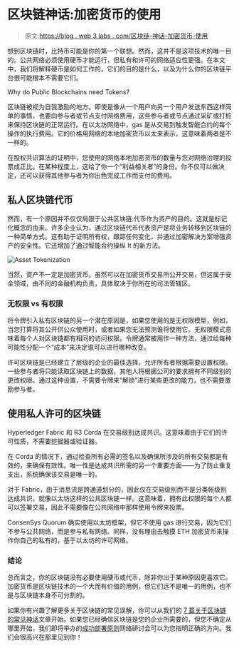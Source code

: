 # 区块链神话:加密货币的使用

> 原文:[https://blog . web 3 labs . com/区块链-神话-加密货币-使用](https://blog.web3labs.com/blockchain-myths-cryptocurrency-use)

想到区块链时，比特币可能是你的第一个联想。然而，这并不是这项技术的唯一目的。公共网络必须使用硬币才能运行，但私有和许可的网络适应性更强。在本文中，我们将解释硬币是如何工作的，它们的目的是什么，以及为什么你的区块链平台很可能根本不需要它们。

Why do Public Blockchains need Tokens?

区块链被视为自我激励的地方。即使是像从一个用户向另一个用户发送东西这样简单的事情，也要向参与者或节点支付网络费用，这些参与者或节点通过采矿或打桩来保持区块链的正常运行。在以太坊网络中，gas 是从交易到触发智能合约的每个操作的执行费用。它的价格用网络的本地加密货币以太来表示，这意味着两者是不一样的。

在股权共识算法的证明中，您使用的网络本地加密货币的数量与您对网络治理的投票成正比。在某种程度上，这给了你一个“利益相关者”的身份。你不仅可以做决定，还可以获得其他参与者为你出色完成工作而支付的费用。

## 私人区块链代币

然而，有一个原因并不仅仅局限于公共区块链:代币作为资产的目的。这就是标记化概念的由来。许多企业认为，通过区块链代币代表资产是将业务转移到区块链的一种简单方式。这有助于证明所有权，跟踪任何变化，并通过加密解决方案增强资产的安全性。它还增加了通过智能合约操纵 It 的新方法。

![Asset Tokenization ](../Images/df4e128944bb34d70481829efcda9094.png)

当然，资产不一定是加密货币。虽然可以在加密货币交易所公开交易，但这属于安全领域，由不同的金融机构负责，具体取决于你所在的司法管辖区。

### 无权限 vs 有权限

将令牌引入私有区块链的另一个潜在原因是，如果您使用的是无权限模型，例如，当您打算将其公开供公众使用时，或者如果您无法预测谁将使用它。无权限模式意味着每个人对区块链都有相同的访问权限。令牌通常被用作一种方法，通过给每种可能性分配一个“成本”来决定谁可以进行哪种改变。

许可区块链是已经建立了层级的企业的最佳选择，允许所有者根据需要设置权限。一些参与者将只能读取区块链上的数据，其他人将根据公司的要求拥有不同级别的更改权限。通过这种设置，不需要令牌来“解锁”进行某些更改的能力，也不需要激励参与者。

## 使用私人许可的区块链

Hyperledger Fabric 和 R3 Corda 在交易级别达成共识。这意味着由于它们的许可性质，不需要挖掘器或验证器。

在 Corda 的情况下，通过检查所有必需的签名以及确保所涉及的所有交易都是有效的，来确保有效性。唯一性是达成共识所需的另一个重要方面——为了防止重复支出，系统确保该交易是唯一的。

对于 Fabric，由于消息流是跨通道划分的，因此仅在交易级别而不是分类帐级别达成共识，就像以太坊这样的公共区块链一样。这意味着，拥有此权限的每个人都可以签署交易，因此不需要像在公共网络中那样使用令牌来投票。

ConsenSys Quorum 确实使用以太坊框架，但它不使用 gas 进行交易，因为它们不参与公共网络，而是参与私有网络。同样，没有理由去触摸 ETH 加密货币来操作你自己的私有的，基于以太坊的许可网络。

### 结论

总而言之，你的区块链没有必要使用硬币或代币，除非你出于某种原因更喜欢它。加密货币是区块链技术的一个大而有价值的用例，但它们远不是唯一的用例，也不是与区块链本身不可分割的。

如果你有兴趣了解更多关于区块链的常见误解，你可以从我们的 [7 篇关于区块链的常见神话](https://blog.web3labs.com/7-common-myths-about-blockchain)文章开始。如果您已经确信区块链是您的企业所需要的，但您不确定从哪里开始，我们即将举办的[成功部署原则](https://www.web3labs.com/principles-webinar)网络研讨会可以为您指明正确的方向。我们会很高兴在那里见到你！